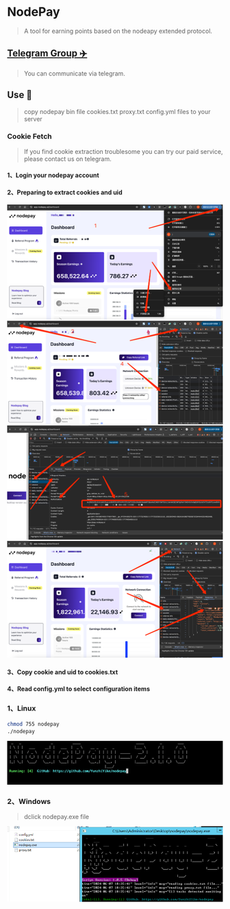 # NodePay
> A tool for earning points based on the nodeapy extended protocol.

## [Telegram Group ✈️](https://t.me/+iergzCgtkw9iZWFl)
> You can communicate via telegram.

## Use 🚗
> copy nodepay bin file cookies.txt proxy.txt config.yml files to your server

### Cookie Fetch
> If you find cookie extraction troublesome you can try our paid service, please contact us on telegram.

#### 1、Login your nodepay account
#### 2、Preparing to extract cookies and uid
![img_2.png](img_2.png)
![img_3.png](img_3.png)
![img_4.png](img_4.png)
![img_5.png](img_5.png)
#### 3、Copy cookie and uid to cookies.txt
#### 4、Read config.yml to select configuration items


### 1、Linux
``` bash
chmod 755 nodepay
./nodepay
```

![img.png](img.png)

### 2、Windows
> dclick nodepay.exe file

![img_1.png](img_1.png)